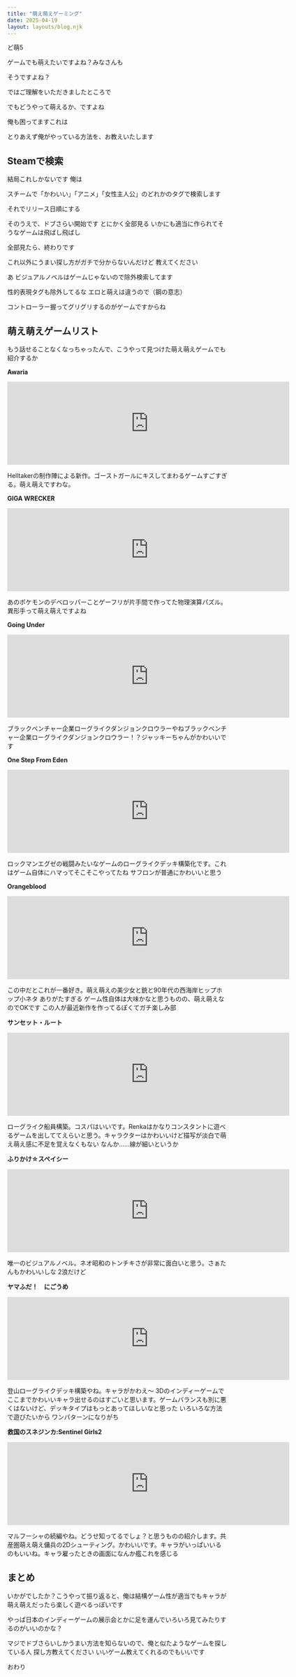 ```yaml
---
title: "萌え萌えゲーミング"
date: 2025-04-19
layout: layouts/blog.njk
---
```


ど萌5

ゲームでも萌えたいですよね？みなさんも

そうですよね？

ではご理解をいただきましたところで

でもどうやって萌えるか、ですよね

俺も困ってますこれは

とりあえず俺がやっている方法を、お教えいたします

## Steamで検索

結局これしかないです 俺は

スチームで「かわいい」「アニメ」「女性主人公」のどれかのタグで検索します

それでリリース日順にする

そのうえで、ドブさらい開始です とにかく全部見る いかにも適当に作られてそうなゲームは飛ばし飛ばし

全部見たら、終わりです

これ以外にうまい探し方がガチで分からないんだけど 教えてください

あ ビジュアルノベルはゲームじゃないので除外検索してます

性的表現タグも除外してるな エロと萌えは違うので（鋼の意志）

コントローラー握ってグリグリするのがゲームですからね

## 萌え萌えゲームリスト

もう話せることなくなっちゃったんで、こうやって見つけた萌え萌えゲームでも紹介するか

**Awaria**

<iframe src="https://store.steampowered.com/widget/3274300/" frameborder="0" width="646" height="190"></iframe>

Helltakerの制作陣による新作。ゴーストガールにキスしてまわるゲームすごすぎる。萌え萌えですわな。

**GIGA WRECKER**

<iframe src="https://store.steampowered.com/widget/454410/" frameborder="0" width="646" height="190"></iframe>

あのポケモンのデベロッパーことゲーフリが片手間で作ってた物理演算パズル。異形手って萌え萌えですよね

**Going Under**

<iframe src="https://store.steampowered.com/widget/1154810/" frameborder="0" width="646" height="190"></iframe>

ブラックベンチャー企業ローグライクダンジョンクロウラーやねブラックベンチャー企業ローグライクダンジョンクロウラー！？ジャッキーちゃんがかわいいです

**One Step From Eden**

<iframe src="https://store.steampowered.com/widget/960690/" frameborder="0" width="646" height="190"></iframe>

ロックマンエグゼの戦闘みたいなゲームのローグライクデッキ構築化です。これはゲーム自体にハマってそこそこやってたね サフロンが普通にかわいいと思う

**Orangeblood**

<iframe src="https://store.steampowered.com/widget/1042670/" frameborder="0" width="646" height="190"></iframe>

この中だとこれが一番好き。萌え萌えの美少女と銃と90年代の西海岸ヒップホップ小ネタ ありがたすぎる ゲーム性自体は大味かなと思うものの、萌え萌えなのでOKです この人が最近新作を作ってるぽくてガチ楽しみ部

**サンセット・ルート**

<iframe src="https://store.steampowered.com/widget/2074480/" frameborder="0" width="646" height="190"></iframe>

ローグライク船員構築。コスパはいいです。Renkaはかなりコンスタントに遊べるゲームを出しててえらいと思う。キャラクターはかわいいけど描写が淡白で萌え萌え感に不足を覚えなくもない なんか……線が細いというか

**ふりかけ☆スペイシー**

<iframe src="https://store.steampowered.com/widget/1764700/" frameborder="0" width="646" height="190"></iframe>

唯一のビジュアルノベル。ネオ昭和のトンチキさが非常に面白いと思う。さぁたんもかわいいしな 2浪だけど

**ヤマふだ！　にごうめ**

<iframe src="https://store.steampowered.com/widget/1727520/" frameborder="0" width="646" height="190"></iframe>

登山ローグライクデッキ構築やね。キャラがかわえ〜 3Dのインディーゲームでここまでかわいいキャラ出せるのはすごいと思います。ゲームバランスも別に悪くはないけど、デッキタイプはもっとあってほしいなと思った いろいろな方法で遊びたいから ワンパターンになりがち

**救国のスネジンカ:Sentinel Girls2**

<iframe src="https://store.steampowered.com/widget/2608350/" frameborder="0" width="646" height="190"></iframe>

マルフーシャの続編やね。どうせ知ってるでしょ？と思うものの紹介します。共産圏萌え萌え傭兵の2Dシューティング。かわいいです。キャラがいっぱいいるのもいいね。キャラ雇ったときの画面になんか艦これを感じる

## まとめ

いかがでしたか？こうやって振り返ると、俺は結構ゲーム性が適当でもキャラが萌え萌えだったら楽しく遊べるっぽいです

やっぱ日本のインディーゲームの展示会とかに足を運んでいろいろ見てみたりするのがいいのかな？

マジでドブさらいしかうまい方法を知らないので、俺と似たようなゲームを探している人 探し方教えてください いいゲーム教えてくれるのでもいいです

おわり